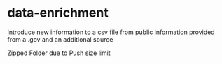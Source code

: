 # data-enrichment
Introduce new information to a csv file from public information provided from a .gov and an additional source

Zipped Folder due to Push size limit
